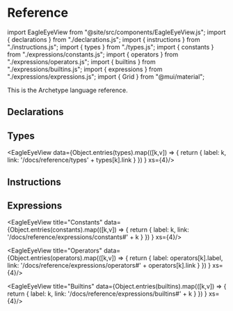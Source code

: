 # Reference

import EagleEyeView from "@site/src/components/EagleEyeView.js";
import { declarations } from "./declarations.js";
import { instructions } from "./instructions.js";
import { types } from "./types.js";
import { constants } from "./expressions/constants.js";
import { operators } from "./expressions/operators.js";
import { builtins } from "./expressions/builtins.js";
import { expressions } from "./expressions/expressions.js";
import { Grid } from "@mui/material";

This is the Archetype language reference.

## Declarations

<Grid container>
  <Grid item md={4} xs={12} sm={12}>
    <EagleEyeView title="Storage" data={declarations.storage} xs={4}/>
  </Grid>
  <Grid item md={8} xs={12} sm={12}>
    <EagleEyeView title="Composite types" data={declarations.types} xs={3}/>
  </Grid>
  <Grid item md={4} xs={12} sm={12}>
    <EagleEyeView title="Inlined" data={declarations.inlined} xs={4}/>
  </Grid>
  <Grid item md={8} xs={12} sm={12}>
    <EagleEyeView title="Entrypoints" data={declarations.entrypoints} xs={3}/>
  </Grid>
</Grid>

<EagleEyeView title="Sections" data={declarations.sections} xs={4}/>

<Grid container>
  <Grid item md={4} xs={12} sm={12}>
    <EagleEyeView title="Functions" data={declarations.functions} xs={4}/>
  </Grid>
  <Grid item md={8} xs={12} sm={12}>
    <EagleEyeView title="Views" data={declarations.views} xs={3}/>
  </Grid>
</Grid>

## Types

<EagleEyeView data={Object.entries(types).map(([k,v]) => {
    return { label: k, link: '/docs/reference/types' + types[k].link }
  })
} xs={4}/>

## Instructions

<Grid container>
  <Grid item md={4} xs={12} sm={12}>
    <EagleEyeView title="Sequence" data={instructions.sequence} xs={6}/>
  </Grid>
  <Grid item md={8} xs={12} sm={12}>
    <EagleEyeView title="Local variable" data={instructions.localvar} xs={6}/>
  </Grid>
</Grid>

<EagleEyeView title="Assignements" data={instructions.assignements} xs={1}/>

<EagleEyeView title="Controls" data={instructions.controls} xs={2}/>

<EagleEyeView title="Divergent" data={instructions.divergent} xs={2}/>

<Grid container>
  <Grid item md={4} xs={12} sm={12}>
    <EagleEyeView title="Sets" data={instructions.sets} xs={6}/>
  </Grid>
  <Grid item md={8} xs={12} sm={12}>
    <EagleEyeView title="Lists" data={instructions.lists} xs={3}/>
  </Grid>
</Grid>

<EagleEyeView title="Maps" data={instructions.maps} xs={2}/>

<EagleEyeView title="Assets" data={instructions.assets} xs={2}/>

<EagleEyeView title="Operations" data={instructions.blockchain} xs={4}/>

## Expressions

<EagleEyeView title="Constants" data={Object.entries(constants).map(([k,v]) => {
    return { label: k, link: '/docs/reference/expressions/constants#' + k }
  })
} xs={4}/>

<EagleEyeView title="Operators" data={Object.entries(operators).map(([k,v]) => {
    return { label: operators[k].label, link: '/docs/reference/expressions/operators#' + operators[k].link }
  })
} xs={4}/>

<EagleEyeView title="Builtins" data={Object.entries(builtins).map(([k,v]) => {
    return { label: k, link: '/docs/reference/expressions/builtins#' + k }
  })
} xs={4}/>

<EagleEyeView title="Controls" data={expressions.controls} xs={4}/>

<EagleEyeView title="Asset" data={expressions.asset} xs={4}/>